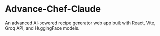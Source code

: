 # Advance-Chef-Claude
An advanced AI-powered recipe generator web app built with React, Vite, Groq API, and HuggingFace models.
